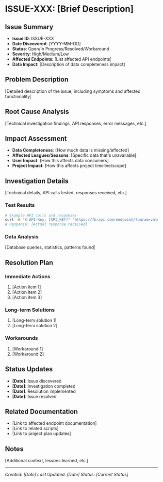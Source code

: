 # ISSUE-XXX: [Brief Description]

## Issue Summary
- **Issue ID**: ISSUE-XXX
- **Date Discovered**: [YYYY-MM-DD]
- **Status**: Open/In Progress/Resolved/Workaround
- **Severity**: High/Medium/Low
- **Affected Endpoints**: [List affected API endpoints]
- **Data Impact**: [Description of data completeness impact]

## Problem Description
[Detailed description of the issue, including symptoms and affected functionality]

## Root Cause Analysis
[Technical investigation findings, API responses, error messages, etc.]

## Impact Assessment
- **Data Completeness**: [How much data is missing/affected]
- **Affected Leagues/Seasons**: [Specific data that's unavailable]
- **User Impact**: [How this affects data consumers]
- **Project Impact**: [How this affects project timeline/scope]

## Investigation Details
[Technical details, API calls tested, responses received, etc.]

### Test Results
```bash
# Example API calls and responses
curl -H "X-API-Key: [API_KEY]" "https://fbrapi.com/endpoint/?param=value"
# Response: [Actual response received]
```

### Data Analysis
[Database queries, statistics, patterns found]

## Resolution Plan
### Immediate Actions
1. [Action item 1]
2. [Action item 2]
3. [Action item 3]

### Long-term Solutions
1. [Long-term solution 1]
2. [Long-term solution 2]

### Workarounds
1. [Workaround 1]
2. [Workaround 2]

## Status Updates
- **[Date]**: Issue discovered
- **[Date]**: Investigation completed
- **[Date]**: Resolution implemented
- **[Date]**: Issue resolved

## Related Documentation
- [Link to affected endpoint documentation]
- [Link to related scripts]
- [Link to project plan updates]

## Notes
[Additional context, lessons learned, etc.]

---
*Created: [Date]*
*Last Updated: [Date]*
*Status: [Current Status]* 